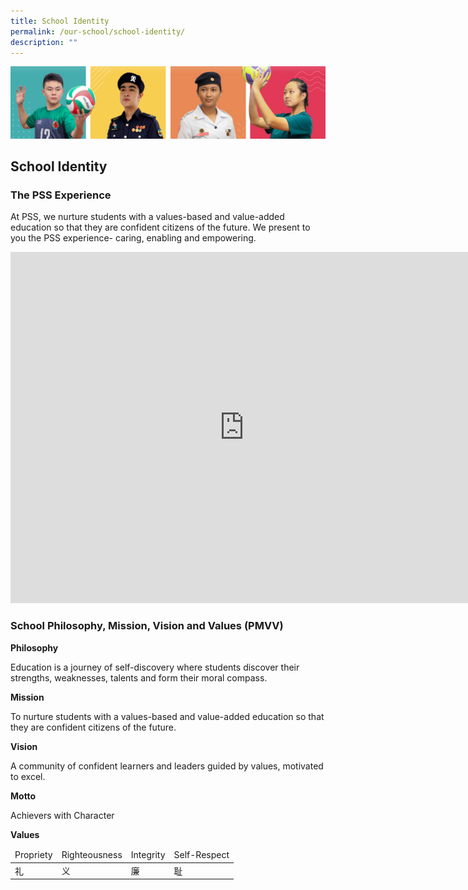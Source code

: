 ```yaml
---
title: School Identity
permalink: /our-school/school-identity/
description: ""
---
```

![](/images/Our%20School/subbanner.jpg)

## School Identity

### The PSS Experience


At PSS, we nurture students with a values-based and value-added education so that they are confident citizens of the future. We present to you the PSS experience- caring, enabling and empowering.

<iframe width="748" height="562" src="https://www.youtube.com/embed/wwor_BdbdQ4" title="PSS 2022 Corporate video" frameborder="0" allow="accelerometer; autoplay; clipboard-write; encrypted-media; gyroscope; picture-in-picture" allowfullscreen=""></iframe>

### School Philosophy, Mission, Vision and Values (PMVV)

**Philosophy**

Education is a journey of self-discovery where students discover their strengths, weaknesses,&nbsp;talents and form their moral compass.

  

**Mission**

To nurture students with a values-based and value-added education so that they are confident&nbsp;citizens of the future.

  

**Vision**

A community of confident learners and leaders guided by values, motivated to excel.

  

**Motto**

Achievers with Character


**Values**

<table>
<thead>
  <tr>
    <td>Propriety</td>
    <td>Righteousness</td>
    <td>Integrity</td>
    <td>Self-Respect</td>
  </tr>
</thead>
<tbody>
  <tr>
    <td>礼</td>
    <td>义</td>
    <td>廉</td>
    <td>耻</td>
  </tr>
</tbody>
</table>